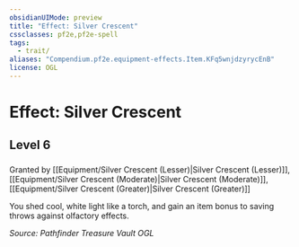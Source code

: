 ```yaml
---
obsidianUIMode: preview
title: "Effect: Silver Crescent"
cssclasses: pf2e,pf2e-spell
tags:
  - trait/
aliases: "Compendium.pf2e.equipment-effects.Item.KFq5wnjdzyrycEnB"
license: OGL
---
```

# Effect: Silver Crescent
## Level 6
### 






Granted by [[Equipment/Silver Crescent (Lesser)|Silver Crescent (Lesser)]], [[Equipment/Silver Crescent (Moderate)|Silver Crescent (Moderate)]], [[Equipment/Silver Crescent (Greater)|Silver Crescent (Greater)]]

You shed cool, white light like a torch, and gain an item bonus to saving throws against olfactory effects.

*Source: Pathfinder Treasure Vault*
*OGL*